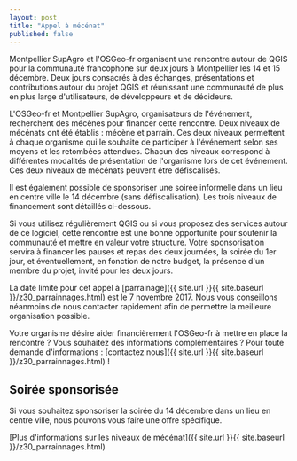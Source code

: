```yaml
---
layout: post
title: "Appel à mécénat"
published: false
---
```


Montpellier SupAgro et l'OSGeo-fr organisent une rencontre autour de QGIS pour la communauté francophone sur deux jours à Montpellier les 14 et 15 décembre. Deux jours consacrés à des échanges, présentations et contributions autour du projet QGIS et réunissant une communauté de plus en plus large d'utilisateurs, de développeurs et de décideurs.

L'OSGeo-fr et Montpellier SupAgro, organisateurs de l'événement, recherchent des mécènes pour financer cette rencontre. Deux niveaux de mécénats ont été établis : mécène et parrain. Ces deux niveaux permettent à chaque organisme qui le souhaite de participer à l'événement selon ses moyens et les retombées attendues. Chacun des niveaux correspond à différentes modalités de présentation de l'organisme lors de cet événement. Ces deux niveaux de mécénats peuvent être défiscalisés.

Il est également possible de sponsoriser une soirée informelle dans un lieu en centre ville le 14 décembre (sans défiscalisation). Les trois niveaux de financement sont détaillés ci-dessous.

Si vous utilisez régulièrement QGIS ou si vous proposez des services autour de ce logiciel, cette rencontre est une bonne opportunité pour soutenir la communauté et mettre en valeur votre structure. Votre sponsorisation servira à financer les pauses et repas des deux journées, la soirée du 1er jour, et éventuellement, en fonction de notre budget, la présence d'un membre du projet, invité pour les deux jours.

La date limite pour cet appel à [parrainage]({{ site.url }}{{ site.baseurl }}/z30_parrainnages.html) est le 7 novembre 2017. Nous vous conseillons néanmoins de nous contacter rapidement afin de permettre la meilleure organisation possible.

Votre organisme désire aider financièrement l'OSGeo-fr à mettre en place la rencontre ? Vous souhaitez des informations complémentaires ? Pour toute demande d'informations : [contactez nous]({{ site.url }}{{ site.baseurl }}/z30_parrainnages.html) !

## Soirée sponsorisée

Si vous souhaitez sponsoriser la soirée du 14 décembre dans un lieu en centre ville, nous pouvons vous faire une offre spécifique. 

[Plus d'informations sur les niveaux de mécénat]({{ site.url }}{{ site.baseurl }}/z30_parrainnages.html)
